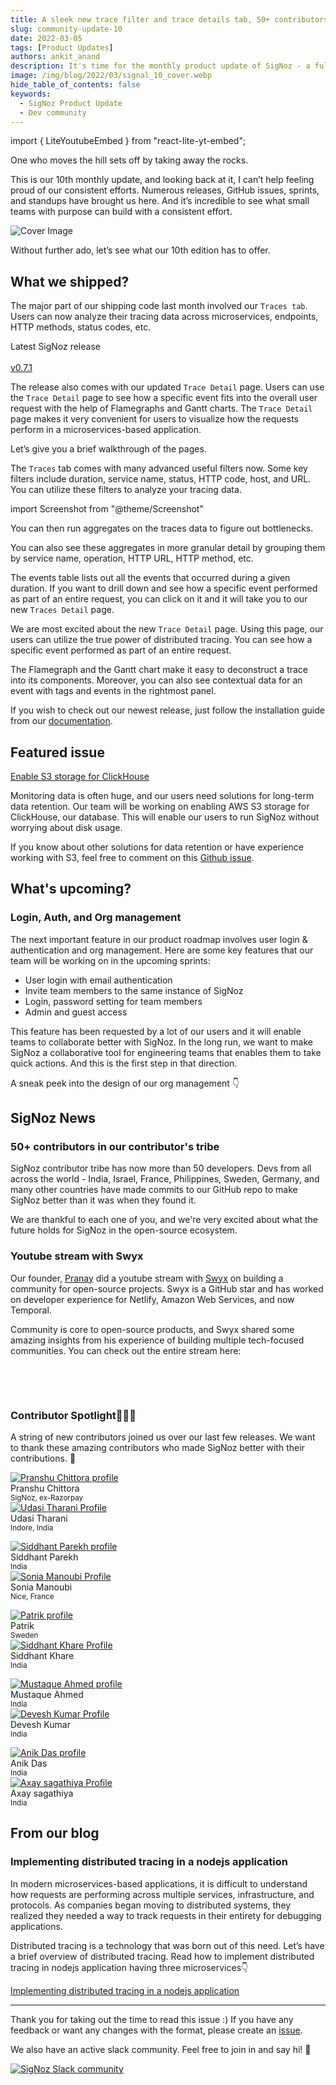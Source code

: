 ```yaml
---
title: A sleek new trace filter and trace details tab, 50+ contributors in our tribe - SigNal 10
slug: community-update-10
date: 2022-03-05
tags: [Product Updates]
authors: ankit_anand
description: It's time for the monthly product update of SigNoz - a full-stack open-source APM tool. Find out what we've been upto at SigNoz during February, 2022.
image: /img/blog/2022/03/signal_10_cover.webp
hide_table_of_contents: false
keywords:
  - SigNoz Product Update
  - Dev community
---
```


import { LiteYoutubeEmbed } from "react-lite-yt-embed";

<head>
  <link rel="canonical" href="https://signoz.io/blog/community-update-10/"/>
</head>

One who moves the hill sets off by taking away the rocks.

This is our 10th monthly update, and looking back at it, I can’t help feeling proud of our consistent efforts. Numerous releases, GitHub issues, sprints, and standups have brought us here. And it’s incredible to see what small teams with purpose can build with a consistent effort.

<!--truncate-->

![Cover Image](/img/blog/2022/03/signal_10_cover.webp)

Without further ado, let’s see what our 10th edition has to offer.

## What we shipped?

The major part of our shipping code last month involved our `Traces tab`. Users can now analyze their tracing data across microservices, endpoints, HTTP methods, status codes, etc.

Latest SigNoz release<br></br>
[v0.7.1](https://github.com/SigNoz/signoz/releases/tag/v0.7.1)

The release also comes with our updated `Trace Detail` page. Users can use the `Trace Detail` page to see how a specific event fits into the overall user request with the help of Flamegraphs and Gantt charts. The `Trace Detail` page makes it very convenient for users to visualize how the requests perform in a microservices-based application.

Let’s give you a brief walkthrough of the pages.

The `Traces` tab comes with many advanced useful filters now. Some key filters include duration, service name, status, HTTP code, host, and URL. You can utilize these filters to analyze your tracing data.

import Screenshot from "@theme/Screenshot"

<Screenshot
   alt="The new Traces tab in our latest release"
   height={500}
   src="/img/blog/2022/03/trace_filter_page.webp"
   title="The new Traces tab in our latest release"
   width={700}
/>

You can then run aggregates on the traces data to figure out bottlenecks.

<Screenshot
   alt="Running aggregates like sum, avg, percentiles on your tracing data"
   height={500}
   src="/img/blog/2022/03/run_aggregates.webp"
   title="Run aggregates like sum, avg, 50th and 90th percentiles on your tracing data"
   width={700}
/>

You can also see these aggregates in more granular detail by grouping them by service name, operation, HTTP URL, HTTP method, etc.

<Screenshot
   alt="Group aggregates by service name, operation, HTTP URL, HTTP method etc."
   height={500}
   src="/img/blog/2022/03/group_by_chart_filters.webp"
   title="Group aggregates by service name, operation, HTTP URL, HTTP method etc."
   width={700}
/>

The events table lists out all the events that occurred during a given duration. If you want to drill down and see how a specific event performed as part of an entire request, you can click on it and it will take you to our new `Traces Detail` page.

<Screenshot
   alt="List of events that occurred during a given duration"
   height={500}
   src="/img/blog/2022/03/list_of_events.webp"
   title="List of events that occurred during a given duration"
   width={700}
/>

We are most excited about the new `Trace Detail` page. Using this page, our users can utilize the true power of distributed tracing. You can see how a specific event performed as part of an entire request.

The Flamegraph and the Gantt chart make it easy to deconstruct a trace into its components. Moreover, you can also see contextual data for an event with tags and events in the rightmost panel.

<Screenshot
   alt="The new Trace Detail page with a much improved Flamegraph and Gantt Chart"
   height={500}
   src="/img/blog/2022/03/trace_detail.webp"
   title="The new Trace Detail page with a much improved Flamegraph and Gantt Chart"
   width={700}
/>

If you wish to check out our newest release, just follow the installation guide from our [documentation](https://signoz.io/docs/install/).

## Featured issue

[Enable S3 storage for ClickHouse](https://github.com/SigNoz/signoz/issues/812)

Monitoring data is often huge, and our users need solutions for long-term data retention. Our team will be working on enabling AWS S3 storage for ClickHouse, our database. This will enable our users to run SigNoz without worrying about disk usage.

If you know about other solutions for data retention or have experience working with S3, feel free to comment on this [Github issue](https://github.com/SigNoz/signoz/issues/812).

## What's upcoming?

### Login, Auth, and Org management

The next important feature in our product roadmap involves user login & authentication and org management. Here are some key features that our team will be working on in the upcoming sprints:

- User login with email authentication
- Invite team members to the same instance of SigNoz
- Login, password setting for team members
- Admin and guest access

This feature has been requested by a lot of our users and it will enable teams to collaborate better with SigNoz. In the long run, we want to make SigNoz a collaborative tool for engineering teams that enables them to take quick actions. And this is the first step in that direction.

A sneak peek into the design of our org management 👇

<Screenshot
   alt="Design of upcoming org settings on SigNoz dashboard"
   height={500}
   src="/img/blog/2022/03/upcoming_login_feature.webp"
   title="Design of upcoming org settings on SigNoz dashboard"
   width={700}
/>

## SigNoz News

### 50+ contributors in our contributor's tribe

SigNoz contributor tribe has now more than 50 developers. Devs from all across the world - India, Israel, France, Philippines, Sweden, Germany, and many other countries have made commits to our GitHub repo to make SigNoz better than it was when they found it.

<Screenshot
   alt="50+ contributors for SigNoz"
   height={500}
   src="/img/blog/2022/03/50_contributors.webp"
   width={700}
/>

We are thankful to each one of you, and we're very excited about what the future holds for SigNoz in the open-source ecosystem.

### Youtube stream with Swyx

Our founder, [Pranay](https://twitter.com/pranay01) did a youtube stream with [Swyx](https://twitter.com/swyx) on building a community for open-source projects. Swyx is a GitHub star and has worked on developer experience for Netlify, Amazon Web Services, and now Temporal.

Community is core to open-source products, and Swyx shared some amazing insights from his experience of building multiple tech-focused communities. You can check out the entire stream here:

<p>&nbsp;</p>

<LiteYoutubeEmbed id="fPLt2ITpuDc" mute={false} />

<p>&nbsp;</p>

### Contributor Spotlight👩🏻‍💻

A string of new contributors joined us over our last few releases. We want to thank these amazing contributors who made SigNoz better with their contributions. 🤗

<div class="row">
    <div class="col col--6">
      <div class="avatar">
      <a
         class="avatar__photo-link avatar__photo avatar__photo--lg"
         href="https://github.com/pranshuchittora"
      >
         <img
            alt="Pranshu Chittora profile"
            src="https://avatars.githubusercontent.com/u/32242596?v=4"
         />
      </a>
      <div class="avatar__intro">
         <div class="avatar__name">Pranshu Chittora</div>
         <small class="avatar__subtitle">
            SigNoz, ex-Razorpay
         </small>
      </div>
      </div>
   </div>
    <div class="col col--6">
      <div class="avatar">
      <a
         class="avatar__photo-link avatar__photo avatar__photo--lg"
         href="https://github.com/udasitharani"
      >
         <img
            alt="Udasi Tharani Profile"
            src="https://avatars.githubusercontent.com/u/56196911?v=4"
         />
      </a>
      <div class="avatar__intro">
         <div class="avatar__name">Udasi Tharani</div>
         <small class="avatar__subtitle">
            Indore, India
         </small>
      </div>
      </div>
   </div>
</div>

<p></p>

<div class="row">
    <div class="col col--6">
      <div class="avatar">
      <a
         class="avatar__photo-link avatar__photo avatar__photo--lg"
         href="https://github.com/siddhantparekh"
      >
         <img
            alt="Siddhant Parekh profile"
            src="https://avatars.githubusercontent.com/u/24934757?v=4"
         />
      </a>
      <div class="avatar__intro">
         <div class="avatar__name">Siddhant Parekh</div>
         <small class="avatar__subtitle">
         India
         </small>
      </div>
      </div>
   </div>
    <div class="col col--6">
      <div class="avatar">
      <a
         class="avatar__photo-link avatar__photo avatar__photo--lg"
         href="https://github.com/SoniaisMad"
      >
         <img
            alt="Sonia Manoubi Profile"
            src="https://avatars.githubusercontent.com/u/25304945?v=4"
         />
      </a>
      <div class="avatar__intro">
         <div class="avatar__name">Sonia Manoubi</div>
         <small class="avatar__subtitle">
            Nice, France
         </small>
      </div>
      </div>
   </div>
</div>

<p></p>

<div class="row">
    <div class="col col--6">
      <div class="avatar">
      <a
         class="avatar__photo-link avatar__photo avatar__photo--lg"
         href="https://github.com/Tazer"
      >
         <img
            alt="Patrik profile"
            src="https://avatars.githubusercontent.com/u/132698?v=4"
         />
      </a>
      <div class="avatar__intro">
         <div class="avatar__name">Patrik</div>
         <small class="avatar__subtitle">
         Sweden
         </small>
      </div>
      </div>
   </div>
    <div class="col col--6">
      <div class="avatar">
      <a
         class="avatar__photo-link avatar__photo avatar__photo--lg"
         href="https://github.com/Siddhant-K-code"
      >
         <img
            alt="Siddhant Khare Profile"
            src="https://avatars.githubusercontent.com/u/55068936?v=4"
         />
      </a>
      <div class="avatar__intro">
         <div class="avatar__name">Siddhant Khare</div>
         <small class="avatar__subtitle">
            India
         </small>
      </div>
      </div>
   </div>
</div>

<p></p>

<div class="row">
    <div class="col col--6">
      <div class="avatar">
      <a
         class="avatar__photo-link avatar__photo avatar__photo--lg"
         href="https://github.com/amustaque97"
      >
         <img
            alt="Mustaque Ahmed profile"
            src="https://avatars.githubusercontent.com/u/21127788?v=4"
         />
      </a>
      <div class="avatar__intro">
         <div class="avatar__name">Mustaque Ahmed</div>
         <small class="avatar__subtitle">
         India
         </small>
      </div>
      </div>
   </div>
    <div class="col col--6">
      <div class="avatar">
      <a
         class="avatar__photo-link avatar__photo avatar__photo--lg"
         href="https://github.com/Devesh21700Kumar"
      >
         <img
            alt="Devesh Kumar Profile"
            src="https://avatars.githubusercontent.com/u/59202075?v=4"
         />
      </a>
      <div class="avatar__intro">
         <div class="avatar__name">Devesh Kumar</div>
         <small class="avatar__subtitle">
            India
         </small>
      </div>
      </div>
   </div>
</div>

<p></p>

<div class="row">
    <div class="col col--6">
      <div class="avatar">
      <a
         class="avatar__photo-link avatar__photo avatar__photo--lg"
         href="https://github.com/sadn1ck"
      >
         <img
            alt="Anik Das profile"
            src="https://avatars.githubusercontent.com/u/16396161?v=4"
         />
      </a>
      <div class="avatar__intro">
         <div class="avatar__name">Anik Das</div>
         <small class="avatar__subtitle">
         India
         </small>
      </div>
      </div>
   </div>
    <div class="col col--6">
      <div class="avatar">
      <a
         class="avatar__photo-link avatar__photo avatar__photo--lg"
         href="https://github.com/axaysagathiya"
      >
         <img
            alt="Axay sagathiya Profile"
            src="https://avatars.githubusercontent.com/u/40173579?v=4"
         />
      </a>
      <div class="avatar__intro">
         <div class="avatar__name">Axay sagathiya</div>
         <small class="avatar__subtitle">
            India
         </small>
      </div>
      </div>
   </div>
</div>

<p></p>

<!-- PRs by new contributors in the last month:

[feat: new trace detail page styling changes](https://github.com/SigNoz/signoz/pull/767) by [Pranshu Chittora](https://github.com/pranshuchittora)

[Removing Feedback FAB](https://github.com/SigNoz/signoz/pull/753) by [Udasi Tharani](https://github.com/udasitharani)

[Fix: update documentation for query-service](https://github.com/SigNoz/signoz/pull/762) by [Axay Sagathiya](https://github.com/axaysagathiya)

[fix(FE) Removed refresh time filter from trace-detail page](https://github.com/SigNoz/signoz/pull/581) by [Siddhant Parekh](https://github.com/siddhantparekh)

[fix: Dashboard page does not call API on clicking on apply button](https://github.com/SigNoz/signoz/pull/677) by [Sonia Manoubi](https://github.com/SoniaisMad)

[fix: added support for custom alertmanager URL](https://github.com/SigNoz/signoz/pull/699) by [Patrik](https://github.com/Tazer)

[Gitpodify Signoz](https://github.com/SigNoz/signoz/pull/634) by [Siddhant Khare](https://github.com/Siddhant-K-code)

[fix: remove table `default.signoz_spans` from the codebase](https://github.com/SigNoz/signoz/pull/656) by [Mustaque Ahmed](https://github.com/amustaque97)

[Fixed svg color mismatch in light mode and dark mode](https://github.com/SigNoz/signoz/pull/504) by ****[Devesh Kumar](https://github.com/Devesh21700Kumar)

[closes #569: critical css using critters](https://github.com/SigNoz/signoz/pull/570) by [Anik Das](https://github.com/sadn1ck) -->

## From our blog

### Implementing distributed tracing in a nodejs application

In modern microservices-based applications, it is difficult to understand how requests are performing across multiple services, infrastructure, and protocols. As companies began moving to distributed systems, they realized they needed a way to track requests in their entirety for debugging applications.

Distributed tracing is a technology that was born out of this need. Let’s have a brief overview of distributed tracing. Read how to implement distributed tracing in nodejs application having three microservices👇

[Implementing distributed tracing in a nodejs application](https://signoz.io/blog/distributed-tracing-nodejs/)

---

Thank you for taking out the time to read this issue :) If you have any feedback or want any changes with the format, please create an [issue](https://github.com/SigNoz/signoz/issues).

We also have an active slack community. Feel free to join in and say hi! 👋

[![SigNoz Slack community](/img/blog/common/join_slack_cta.webp)](https://signoz.io/slack)
